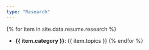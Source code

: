 ```yaml
---
type: "Research"
---
```


{% for item in site.data.resume.research %}
* **{{ item.category }}**: {{ item.topics }}
{% endfor %}